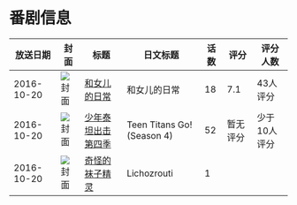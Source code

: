 # 番剧信息

|放送日期|封面|标题|日文标题|话数|评分|评分人数|
|---|---|---|---|---|---|---|
|2016-10-20|![封面](https://lain.bgm.tv/pic/cover/c/50/0e/195711_719D3.jpg)|[和女儿的日常](https://bangumi.tv/subject/195711)|和女儿的日常|18|7.1|43人评分|
|2016-10-20|![封面](https://lain.bgm.tv/pic/cover/c/3f/09/230271_CGc34.jpg)|[少年泰坦出击 第四季](https://bangumi.tv/subject/230271)|Teen Titans Go! (Season 4)|52|暂无评分|少于10人评分|
|2016-10-20|![封面](https://lain.bgm.tv/pic/cover/c/12/c5/480251_JTq6A.jpg)|[奇怪的袜子精灵](https://bangumi.tv/subject/480251)|Lichozrouti|1|||
